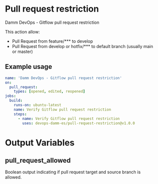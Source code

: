 # Pull request restriction

Damm DevOps - Gitflow pull request restriction

This action allow:

- Pull Request from feature/*** to develop
- Pull Request from develop or hotfix/*** to default branch (usually main or master)
## Example usage

```yaml
name: 'Damm DevOps - Gitflow pull request restriction'
on: 
  pull_request:
    types: [opened, edited, reopened]
jobs:
  build:
    runs-on: ubuntu-latest
    name: Verify Gitflow pull request restriction
    steps:
      - name: Verify Gitflow pull request restriction
        uses: devops-damm-es/pull-request-restriction@v1.0.0
```
# Output Variables

## pull_request_allowed

Boolean output indicating if pull request target and source branch is allowed.
